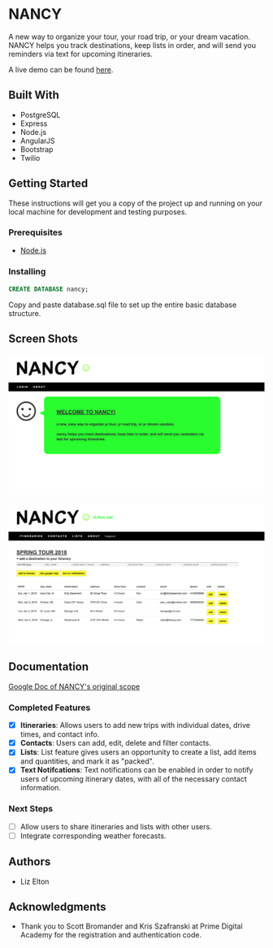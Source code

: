# NANCY

A new way to organize your tour, your road trip, or your dream vacation. NANCY helps you track destinations, keep lists in order, and will send you reminders via text for upcoming itineraries.

A live demo can be found [here](http://www.nancy-forever.com).

## Built With

* PostgreSQL
* Express
* Node.js
* AngularJS
* Bootstrap
* Twilio

## Getting Started

These instructions will get you a copy of the project up and running on your local machine for development and testing purposes.

### Prerequisites

- [Node.js](https://nodejs.org/en/)

### Installing

```sql
CREATE DATABASE nancy;
```
Copy and paste database.sql file to set up the entire basic database structure.

## Screen Shots

![Home Page](/documentation/nancy-screengrab1.png)

![Intinerary Detail View](/documentation/nancy-screengrab2.png)

## Documentation

[Google Doc of NANCY's original scope](https://goo.gl/zmoEuE)

### Completed Features

- [x] **Itineraries**: Allows users to add new trips with individual dates, drive times, and contact info.
- [x] **Contacts**: Users can add, edit, delete and filter contacts.
- [x] **Lists**: List feature gives users an opportunity to create a list, add items and quantities, and mark it as "packed".
- [x] **Text Notifcations**: Text notifications can be enabled in order to notify users of upcoming itinerary dates, with all of the necessary contact information.

### Next Steps

- [ ] Allow users to share itineraries and lists with other users.
- [ ] Integrate corresponding weather forecasts.

<!-- ## Deployment

Add additional notes about how to deploy this on a live system -->

## Authors

* Liz Elton


## Acknowledgments

* Thank you to Scott Bromander and Kris Szafranski at Prime Digital Academy for the registration and authentication code. 
